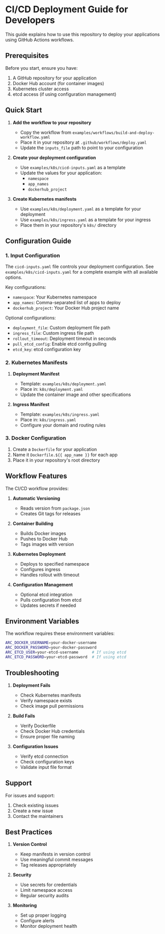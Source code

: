 # CI/CD Deployment Guide for Developers

This guide explains how to use this repository to deploy your applications using GitHub Actions workflows.

## Prerequisites

Before you start, ensure you have:
1. A GitHub repository for your application
2. Docker Hub account (for container images)
3. Kubernetes cluster access
4. etcd access (if using configuration management)

## Quick Start

1. **Add the workflow to your repository**
   - Copy the workflow from `examples/workflows/build-and-deploy-workflow.yaml`
   - Place it in your repository at `.github/workflows/deploy.yaml`
   - Update the `inputs_file` path to point to your configuration

2. **Create your deployment configuration**
   - Use `examples/k8s/cicd-inputs.yaml` as a template
   - Update the values for your application:
     - `namespace`
     - `app_names`
     - `dockerhub_project`

3. **Create Kubernetes manifests**
   - Use `examples/k8s/deployment.yaml` as a template for your deployment
   - Use `examples/k8s/ingress.yaml` as a template for your ingress
   - Place them in your repository's `k8s/` directory

## Configuration Guide

### 1. Input Configuration

The `cicd-inputs.yaml` file controls your deployment configuration. See `examples/k8s/cicd-inputs.yaml` for a complete example with all available options.

Key configurations:
- `namespace`: Your Kubernetes namespace
- `app_names`: Comma-separated list of apps to deploy
- `dockerhub_project`: Your Docker Hub project name

Optional configurations:
- `deployment_file`: Custom deployment file path
- `ingress_file`: Custom ingress file path
- `rollout_timeout`: Deployment timeout in seconds
- `pull_etcd_config`: Enable etcd config pulling
- `etcd_key`: etcd configuration key

### 2. Kubernetes Manifests

1. **Deployment Manifest**
   - Template: `examples/k8s/deployment.yaml`
   - Place in: `k8s/deployment.yaml`
   - Update the container image and other specifications

2. **Ingress Manifest**
   - Template: `examples/k8s/ingress.yaml`
   - Place in: `k8s/ingress.yaml`
   - Configure your domain and routing rules

### 3. Docker Configuration

1. Create a `Dockerfile` for your application
2. Name it `Dockerfile.${{ app_name }}` for each app
3. Place it in your repository's root directory

## Workflow Features

The CI/CD workflow provides:

1. **Automatic Versioning**
   - Reads version from `package.json`
   - Creates Git tags for releases

2. **Container Building**
   - Builds Docker images
   - Pushes to Docker Hub
   - Tags images with version

3. **Kubernetes Deployment**
   - Deploys to specified namespace
   - Configures ingress
   - Handles rollout with timeout

4. **Configuration Management**
   - Optional etcd integration
   - Pulls configuration from etcd
   - Updates secrets if needed

## Environment Variables

The workflow requires these environment variables:

```bash
ARC_DOCKER_USERNAME=your-docker-username
ARC_DOCKER_PASSWORD=your-docker-password
ARC_ETCD_USER=your-etcd-username      # If using etcd
ARC_ETCD_PASSWORD=your-etcd-password  # If using etcd
```

## Troubleshooting

1. **Deployment Fails**
   - Check Kubernetes manifests
   - Verify namespace exists
   - Check image pull permissions

2. **Build Fails**
   - Verify Dockerfile
   - Check Docker Hub credentials
   - Ensure proper file naming

3. **Configuration Issues**
   - Verify etcd connection
   - Check configuration keys
   - Validate input file format

## Support

For issues and support:
1. Check existing issues
2. Create a new issue
3. Contact the maintainers

## Best Practices

1. **Version Control**
   - Keep manifests in version control
   - Use meaningful commit messages
   - Tag releases appropriately

2. **Security**
   - Use secrets for credentials
   - Limit namespace access
   - Regular security audits

3. **Monitoring**
   - Set up proper logging
   - Configure alerts
   - Monitor deployment health 